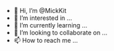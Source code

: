 - 👋 Hi, I’m @MickKit
- 👀 I’m interested in ...
- 🌱 I’m currently learning ...
- 💞️ I’m looking to collaborate on ...
- 📫 How to reach me ...

<!---
MickKit/MickKit is a ✨ special ✨ repository because its `README.md` (this file) appears on your GitHub profile.
You can click the Preview link to take a look at your changes.
--->
